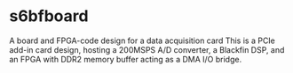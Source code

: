 # s6bfboard
A board and FPGA-code design for a data acquisition card
This is a PCIe add-in card design, hosting a 200MSPS A/D converter, a Blackfin DSP, and an FPGA with DDR2 memory buffer acting as a DMA I/O bridge.
